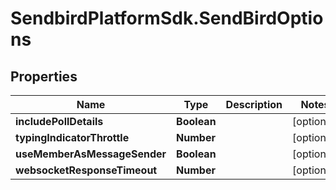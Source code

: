 # SendbirdPlatformSdk.SendBirdOptions

## Properties

Name | Type | Description | Notes
------------ | ------------- | ------------- | -------------
**includePollDetails** | **Boolean** |  | [optional] 
**typingIndicatorThrottle** | **Number** |  | [optional] 
**useMemberAsMessageSender** | **Boolean** |  | [optional] 
**websocketResponseTimeout** | **Number** |  | [optional] 



